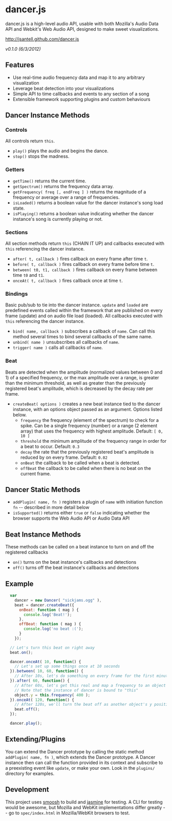 dancer.js
======

dancer.js is a high-level audio API, usable with both Mozilla's Audio Data API and Webkit's Web Audio API, designed to make sweet visualizations.

http://jsantell.github.com/dancer.js

_v0.1.0 (6/3/2012)_

Features
---
* Use real-time audio frequency data and map it to any arbitrary visualization
* Leverage beat detection into your visualizations
* Simple API to time callbacks and events to any section of a song
* Extensible framework supporting plugins and custom behaviours

Dancer Instance Methods
---

### Controls

All controls return `this`.

* `play()` plays the audio and begins the dance.
* `stop()` stops the madness.

### Getters

* `getTime()` returns the current time.
* `getSpectrum()` returns the frequency data array. 
* `getFrequency( freq [, endFreq ] )` returns the magnitude of a frequency or average over a range of frequencies.
* `isLoaded()` returns a boolean value for the dancer instance's song load state.
* `isPlaying()` returns a boolean value indicating whether the dancer instance's song is currently playing or not.

### Sections

All section methods return `this` (CHAIN IT UP) and callbacks executed with `this` referencing the dancer instance.

* `after( t, callback )` fires callback on every frame after time `t`.
* `before( t, callback )` fires callback on every frame before time `t`.
* `between( t0, t1, callback )` fires callback on every frame between time `t0` and `t1`.
* `onceAt( t, callback )` fires callback once at time `t`.

### Bindings

Basic pub/sub to tie into the dancer instance. `update` and `loaded` are predefined events called within the framework that are published on every frame (update) and on audio file load (loaded). All callbacks executed with `this` referencing the dancer instance.

* `bind( name, callback )` subscribes a callback of `name`. Can call this method several times to bind several callbacks of the same name.
* `unbind( name )` unsubscribes all callbacks of `name`.
* `trigger( name )` calls all callbacks of `name`.

### Beat

Beats are detected when the amplitude (normalized values between 0 and 1) of a specified frequency, or the max amplitude over a range, is greater than the minimum threshold, as well as greater than the previously registered beat's amplitude, which is decreased by the decay rate per frame.

* `createBeat( options )` creates a new beat instance tied to the dancer instance, with an options object passed as an argument. Options listed below.
  * `frequency` the frequency (element of the spectrum) to check for a spike. Can be a single frequency (number) or a range (2 element array) that uses the frequency with highest amplitude. Default: `[ 0, 10 ]`
  * `threshold` the minimum amplitude of the frequency range in order for a beat to occur. Default: `0.3`
  * `decay` the rate that the previously registered beat's amplitude is reduced by on every frame. Default: `0.02`
  * `onBeat` the callback to be called when a beat is detected.
  * `offBeat` the callback to be called when there is no beat on the current frame.

Dancer Static Methods
---

* `addPlugin( name, fn )` registers a plugin of `name` with initiation function `fn` -- described in more detail below
* `isSupported()` returns either `true` or `false` indicating whether the browser supports the Web Audio API or Audio Data API

Beat Instance Methods
---

These methods can be called on a beat instance to turn on and off the registered callbacks

* `on()` turns on the beat instance's callbacks and detections
* `off()` turns off the beat instance's callbacks and detections

Example
---

```javascript
  var
    dancer = new Dancer( "sickjams.ogg" ),
    beat = dancer.createBeat({
      onBeat: function ( mag ) {
        console.log('Beat!');
      },
      offBeat: function ( mag ) {
        console.log('no beat :(');
      }
    });

  // Let's turn this beat on right away
  beat.on();

  dancer.onceAt( 10, function() {
    // Let's set up some things once at 10 seconds
  }).between( 10, 60, function() {
    // After 10s, let's do something on every frame for the first minute
  }).after( 60, function() {
    // After 60s, let's get this real and map a frequency to an object's y position
    // Note that the instance of dancer is bound to "this"
    object.y = this.frequency( 400 );
  }).onceAt( 120, function() {
    // After 120s, we'll turn the beat off as another object's y position is still being mapped from the previous "after" method
    beat.off();
  });

  dancer.play();
```

Extending/Plugins
---

You can extend the Dancer prototype by calling the static method `addPlugin( name, fn )`, which extends the Dancer prototype. A Dancer instance then can call the function provided in its context and subscribe to a preexisting event like `update`, or make your own. Look in the `plugins/` directory for examples. 

Development
---
This project uses [smoosh](https://github.com/fat/smoosh) to build and [jasmine](http://pivotal.github.com/jasmine/) for testing. A CLI for testing would be awesome, but Mozilla and WebKit implementations differ greatly -- go to `spec/index.html` in Mozilla/WebKit browsers to test.

